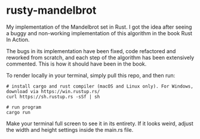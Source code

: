 # rusty-mandelbrot
My implementation of the Mandelbrot set in Rust. I got the idea after seeing a buggy and non-working implementation of this algorithm in the book Rust In Action. 

The bugs in its implementation have been fixed, code refactored and reworked from scratch, and each step of the algorithm has been extensively commented. This is how it should have been in the book.

To render locally in your terminal, simply pull this repo, and then run:

```
# install cargo and rust compiler (macOS and Linux only). For Windows, download via https://win.rustup.rs/
curl https://sh.rustup.rs -sSf | sh

# run program
cargo run
```

Make your terminal full screen to see it in its entirety. If it looks weird, adjust the width and height settings inside the main.rs file.
